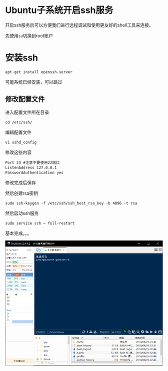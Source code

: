 # Ubuntu子系统开启ssh服务

开启ssh服务后可以方便我们进行远程调试和使用更友好的shell工具来连接。

先使用`su`切换到root账户

# 安装ssh

```shell
apt-get install openssh-server
```

可能系统已经安装，可以跳过

## 修改配置文件

进入配置文件所在目录

```shell
cd /etc/ssh/
```

编辑配置文件

```shell
vi sshd_config
```

修改这些内容

```shell
Port 23 #注意不要使用22端口
ListenAddress 127.0.0.1
PasswordAuthentication yes
```

修改完成后保存

然后创建rsa密钥

```shell
sudo ssh-keygen -f /etc/ssh/ssh_host_rsa_key -b 4096 -t rsa
```

然后启动ssh服务

```shell
sudo service ssh — full-restart
```

基本完成。。。

![](Linux子系统开启ssh服务.assets/finalshell.png)